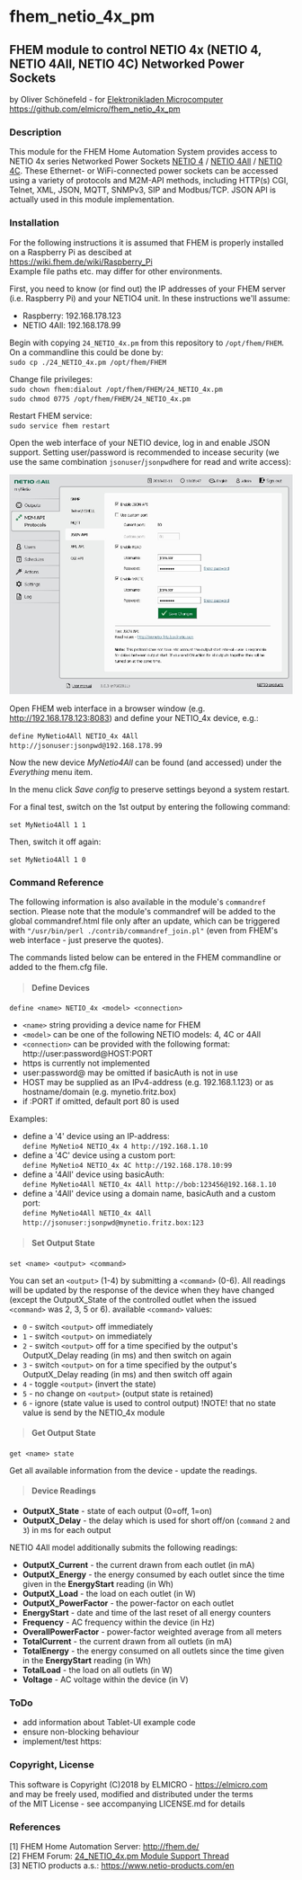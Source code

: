 # fhem_netio_4x_pm
## FHEM module to control NETIO 4x (NETIO 4, NETIO 4All, NETIO 4C) Networked Power Sockets

by Oliver Schönefeld - for [Elektronikladen Microcomputer](https://elmicro.com)  
https://github.com/elmicro/fhem_netio_4x_pm

### Description

This module for the FHEM Home Automation System provides access to NETIO 4x series Networked Power Sockets
[NETIO 4](https://elmicro.com/de/netio.html) /
[NETIO 4All](https://elmicro.com/de/netio-4all.html) /
[NETIO 4C](https://elmicro.com/de/netio-4c.html).
These Ethernet- or WiFi-connected power sockets can be accessed using a variety of protocols and M2M-API methods, including HTTP(s) CGI, Telnet, XML, JSON, MQTT, SNMPv3, SIP and Modbus/TCP. JSON API is actually used in this module implementation.

### Installation

For the following instructions it is assumed that FHEM is properly installed on a Raspberry Pi as descibed at  
https://wiki.fhem.de/wiki/Raspberry_Pi  
Example file paths etc. may differ for other environments.

First, you need to know (or find out) the IP addresses of your FHEM server (i.e. Raspberry Pi) and your NETIO4 unit. In these instructions we'll assume:
* Raspberry: 192.168.178.123
* NETIO 4All: 192.168.178.99

Begin with copying `24_NETIO_4x.pm` from this repository to `/opt/fhem/FHEM`. On a commandline this could be done by:  
`sudo cp ./24_NETIO_4x.pm /opt/fhem/FHEM`

Change file privileges:  
`sudo chown fhem:dialout /opt/fhem/FHEM/24_NETIO_4x.pm`  
`sudo chmod 0775 /opt/fhem/FHEM/24_NETIO_4x.pm`

Restart FHEM service:  
`sudo service fhem restart`

Open the web interface of your NETIO device, log in and enable JSON support. Setting user/password is recommended to incease security (we use the same combination `jsonuser`/`jsonpwd`here for read and write access):

![Enable JSON](https://raw.githubusercontent.com/elmicro/fhem_netio_4x_pm/master/images/netio4-enable-json.jpg)

Open FHEM web interface in a browser window (e.g. http://192.168.178.123:8083) and define your NETIO_4x device, e.g.:

`define MyNetio4All NETIO_4x 4All http://jsonuser:jsonpwd@192.168.178.99`

Now the new device *MyNetio4All* can be found (and accessed) under the *Everything* menu item.

In the menu click *Save config* to preserve settings beyond a system restart.

For a final test, switch on the 1st output by entering the following command:

`set MyNetio4All 1 1`

Then, switch it off again:

`set MyNetio4All 1 0`


### Command Reference

The following information is also available in the module's `commandref` section. Please note that the module's commandref will be added to the global commandref.html file only after an update, which can be triggered with `"/usr/bin/perl ./contrib/commandref_join.pl"` (even from FHEM's web interface - just preserve the quotes).

The commands listed below can be entered in the FHEM commandline or added to the fhem.cfg file.

> #### Define Devices

`define <name> NETIO_4x <model> <connection>`

* `<name>` string providing a device name for FHEM
* `<model>` can be one of the following NETIO models: 4, 4C or 4All
* `<connection>` can be provided with the following format: http://user:password@HOST:PORT
* https is currently not implemented
* user:password@ may be omitted if basicAuth is not in use
* HOST may be supplied as an IPv4-address (e.g. 192.168.1.123) or as hostname/domain (e.g. mynetio.fritz.box)
* if :PORT if omitted, default port 80 is used

Examples:

* define a '4' device using an IP-address:  
  `define MyNetio4 NETIO_4x 4 http://192.168.1.10`
* define a '4C' device using a custom port:  
  `define MyNetio4 NETIO_4x 4C http://192.168.178.10:99`
* define a '4All' device using basicAuth:  
  `define MyNetio4All NETIO_4x 4All http://bob:123456@192.168.1.10`
* define a '4All' device using a domain name, basicAuth and a custom port:  
  `define MyNetio4All NETIO_4x 4All http://jsonuser:jsonpwd@mynetio.fritz.box:123`

> #### Set Output State

`set <name> <output> <command>`

You can set an `<output>` (1-4) by submitting a `<command>` (0-6). All readings will be updated by the response of the device when they have changed (except the OutputX_State of the controlled outlet when the issued `<command>` was 2, 3, 5 or 6).
available `<command>` values:

* `0` - switch `<output>` off immediately
* `1` - switch `<output>` on immediately
* `2` - switch `<output>` off for a time specified by the output's OutputX_Delay reading (in ms) and then switch <output> on again
* `3` - switch `<output>` on for a time specified by the output's OutputX_Delay reading (in ms) and then switch <output> off again
* `4` - toggle `<output>` (invert the state)
* `5` - no change on `<output>` (output state is retained)
* `6` - ignore (state value is used to control output) !NOTE! that no state value is send by the NETIO_4x module
  
> #### Get Output State

`get <name> state`

Get all available information from the device - update the readings.

> #### Device Readings

* **OutputX_State** - state of each output (0=off, 1=on)  
* **OutputX_Delay** - the delay which is used for short off/on (`command` `2` and `3`) in ms for each output  

NETIO 4All model additionally submits the following readings:

* **OutputX_Current** - the current drawn from each outlet (in mA)
* **OutputX_Energy** - the energy consumed by each outlet since the time given in the **EnergyStart** reading (in Wh)
* **OutputX_Load** - the load on each outlet (in W)
* **OutputX_PowerFactor** - the power-factor on each outlet
* **EnergyStart** - date and time of the last reset of all energy counters
* **Frequency** - AC frequency within the device (in Hz)
* **OverallPowerFactor** - power-factor weighted average from all meters
* **TotalCurrent** - the current drawn from all outlets (in mA)
* **TotalEnergy** - the energy consumed on all outlets since the time given in the **EnergyStart** reading (in Wh)
* **TotalLoad** - the load on all outlets (in W)
* **Voltage** - AC voltage within the device (in V)

### ToDo

* add information about Tablet-UI example code
* ensure non-blocking behaviour
* implement/test https:

### Copyright, License
This software is Copyright (C)2018 by ELMICRO - https://elmicro.com  
and may be freely used, modified and distributed under the terms  
of the MIT License - see accompanying LICENSE.md for details

### References
[1] FHEM Home Automation Server: http://fhem.de/  
[2] FHEM Forum: [24_NETIO_4x.pm Module Support Thread](https://forum.fhem.de/index.php/topic,85834.0.html)  
[3] NETIO products a.s.: https://www.netio-products.com/en
